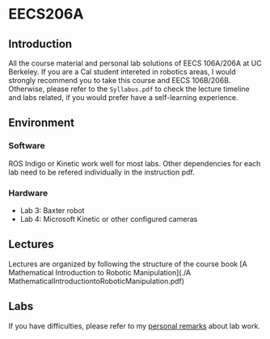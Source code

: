 # EECS206A

## Introduction
All the course material and personal lab solutions of EECS 106A/206A at UC Berkeley. If you are a Cal student intereted in robotics areas, I would strongly recommend you to take this course and EECS 106B/206B. Otherwise, please refer to the `Syllabus.pdf` to check the lecture timeline and labs related, if you would prefer have a self-learning experience.

## Environment

### Software
ROS Indigo or Kinetic work well for most labs. Other dependencies for each lab need to be refered individually in the instruction pdf.
### Hardware
- Lab 3: Baxter robot
- Lab 4: Microsoft Kinetic or other configured cameras

## Lectures
Lectures are organized by following the structure of the course book [A Mathematical Introduction to Robotic Manipulation](./A MathematicalIntroductiontoRoboticManipulation.pdf)

## Labs
If you have difficulties, please refer to my [personal remarks](./Labs/README.md) about lab work.
